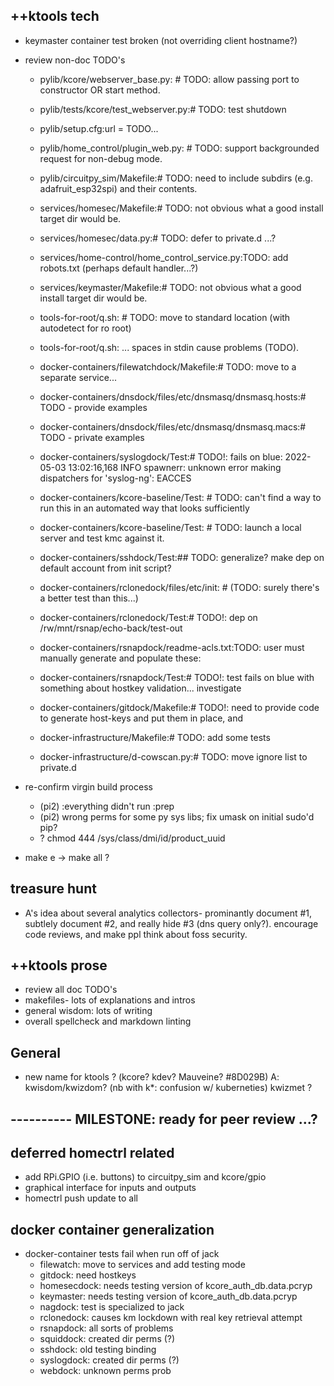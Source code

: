 ## ++ktools tech
   - keymaster container test broken (not overriding client hostname?)
   
   - review non-doc TODO's
     - pylib/kcore/webserver_base.py:    # TODO: allow passing port to constructor OR start method.
     - pylib/tests/kcore/test_webserver.py:# TODO: test shutdown
     - pylib/setup.cfg:url = TODO...
     - pylib/home_control/plugin_web.py:  # TODO: support backgrounded request for non-debug mode.
     - pylib/circuitpy_sim/Makefile:# TODO: need to include subdirs (e.g. adafruit_esp32spi) and their contents.
     - services/homesec/Makefile:# TODO: not obvious what a good install target dir would be.
     - services/homesec/data.py:# TODO: defer to private.d ...?
     - services/home-control/home_control_service.py:TODO: add robots.txt (perhaps default handler...?)
     - services/keymaster/Makefile:# TODO: not obvious what a good install target dir would be.
     - tools-for-root/q.sh:    # TODO: move to standard location (with autodetect for ro root)
     - tools-for-root/q.sh:  ...  spaces in stdin cause problems (TODO).
     
     - docker-containers/filewatchdock/Makefile:# TODO: move to a separate service...
     - docker-containers/dnsdock/files/etc/dnsmasq/dnsmasq.hosts:# TODO - provide examples
     - docker-containers/dnsdock/files/etc/dnsmasq/dnsmasq.macs:# TODO - private examples
     - docker-containers/syslogdock/Test:# TODO!: fails on blue: 2022-05-03 13:02:16,168 INFO spawnerr: unknown error making dispatchers for 'syslog-ng': EACCES
     - docker-containers/kcore-baseline/Test:    # TODO: can't find a way to run this in an automated way that looks sufficiently
     - docker-containers/kcore-baseline/Test:    # TODO: launch a local server and test kmc against it.
     - docker-containers/sshdock/Test:## TODO: generalize?  make dep on default account from init script?
     - docker-containers/rclonedock/files/etc/init:	# (TODO: surely there's a better test than this...)
     - docker-containers/rclonedock/Test:# TODO!: dep on /rw/mnt/rsnap/echo-back/test-out
     - docker-containers/rsnapdock/readme-acls.txt:TODO: user must manually generate and populate these:
     - docker-containers/rsnapdock/Test:# TODO!: test fails on blue with something about hostkey validation...  investigate
     - docker-containers/gitdock/Makefile:# TODO!: need to provide code to generate host-keys and put them in place, and
     - docker-infrastructure/Makefile:# TODO: add some tests
     - docker-infrastructure/d-cowscan.py:# TODO: move ignore list to private.d

   - re-confirm virgin build process
     - (pi2) :everything didn't run :prep
     - (pi2) wrong perms for some py sys libs; fix umask on initial sudo'd pip?
     - ? chmod 444 /sys/class/dmi/id/product_uuid
   - make e -> make all ?

## treasure hunt
   - A's idea about several analytics collectors- prominantly document #1,
     subtlely document #2, and really hide #3 (dns query only?).  encourage
     code reviews, and make ppl think about foss security.

## ++ktools prose
   - review all doc TODO's
   - makefiles- lots of explanations and intros
   - general wisdom: lots of writing
   - overall spellcheck and markdown linting

## General
   - new name for ktools ?  (kcore?  kdev?  Mauveine?  #8D029B)
     A: kwisdom/kwizdom?  (nb with k*: confusion w/ kuberneties)
     kwizmet ?

## ---------- MILESTONE: ready for peer review ...?

## deferred homectrl related
   - add RPi.GPIO (i.e. buttons) to circuitpy_sim and kcore/gpio
   - graphical interface for inputs and outputs
   - homectrl push update to all

## docker container generalization
   - docker-container tests fail when run off of jack
     - filewatch: move to services and add testing mode
     - gitdock: need hostkeys
     - homesecdock: needs testing version of kcore_auth_db.data.pcryp
     - keymaster: needs testing version of kcore_auth_db.data.pcryp
     - nagdock: test is specialized to jack
     - rclonedock: causes km lockdown with real key retrieval attempt
     - rsnapdock: all sorts of problems
     - squiddock: created dir perms (?)
     - sshdock: old testing binding
     - syslogdock: created dir perms (?)
     - webdock: unknown perms prob
